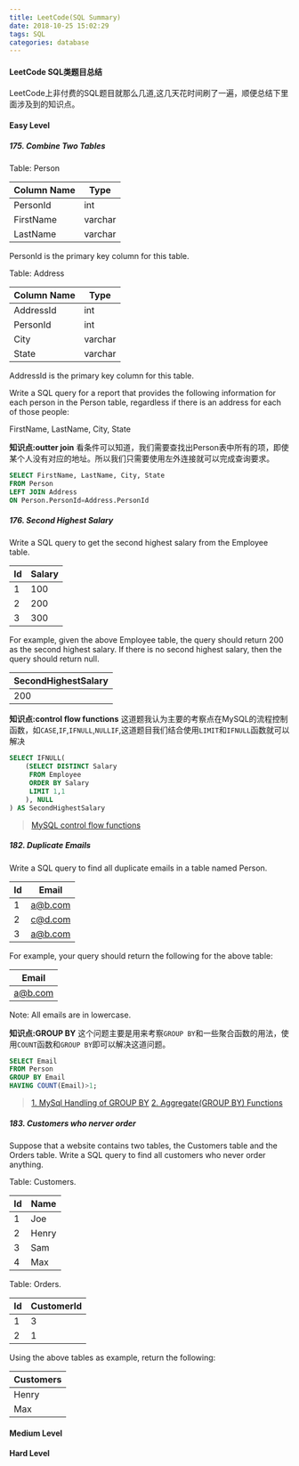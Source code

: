 ```yaml
---
title: LeetCode(SQL Summary)
date: 2018-10-25 15:02:29
tags: SQL
categories: database
---
```


#### LeetCode SQL类题目总结
LeetCode上非付费的SQL题目就那么几道,这几天花时间刷了一遍，顺便总结下里面涉及到的知识点。

#### Easy Level
##### 175. Combine Two Tables
Table: Person

Column Name | Type
-|-    
PersonId | int
FirstName | varchar
LastName | varchar

PersonId is the primary key column for this table.

Table: Address

| Column Name | Type    |
|-|-|
| AddressId   | int     |
| PersonId    | int     |
| City        | varchar |
| State       | varchar |

AddressId is the primary key column for this table.

Write a SQL query for a report that provides the following information for each person in the Person table, regardless if there is an address for each of those people:

FirstName, LastName, City, State

**知识点:outter join**
看条件可以知道，我们需要查找出Person表中所有的项，即使某个人没有对应的地址。所以我们只需要使用左外连接就可以完成查询要求。
```sql
SELECT FirstName, LastName, City, State 
FROM Person 
LEFT JOIN Address
ON Person.PersonId=Address.PersonId
```

##### 176. Second Highest Salary
Write a SQL query to get the second highest salary from the Employee table.

| Id | Salary |
|-|-|
| 1  | 100    |
| 2  | 200    |
| 3  | 300    |

For example, given the above Employee table, the query should return 200 as the second highest salary. If there is no second highest salary, then the query should return null.

| SecondHighestSalary |
|-|
| 200 |

**知识点:control flow functions**
这道题我认为主要的考察点在MySQL的流程控制函数，如`CASE`,`IF`,`IFNULL`,`NULLIF`,这道题目我们结合使用`LIMIT`和`IFNULL`函数就可以解决
```sql
SELECT IFNULL(
    (SELECT DISTINCT Salary
     FROM Employee
     ORDER BY Salary
     LIMIT 1,1
    ), NULL
) AS SecondHighestSalary
```
> [MySQL control flow functions](https://dev.mysql.com/doc/refman/8.0/en/control-flow-functions.html)

##### 182. Duplicate Emails
Write a SQL query to find all duplicate emails in a table named Person.

| Id | Email   |
-|-
| 1  | a@b.com |
| 2  | c@d.com |
| 3  | a@b.com |

For example, your query should return the following for the above table:

| Email |
|-|
| a@b.com |

Note: All emails are in lowercase.

**知识点:GROUP BY**
这个问题主要是用来考察`GROUP BY`和一些聚合函数的用法，使用`COUNT`函数和`GROUP BY`即可以解决这道问题。

```sql
SELECT Email
FROM Person
GROUP BY Email
HAVING COUNT(Email)>1;
```
> [1. MySql Handling of GROUP BY](https://dev.mysql.com/doc/refman/8.0/en/group-by-functions.html)
[2. Aggregate(GROUP BY) Functions](https://dev.mysql.com/doc/refman/8.0/en/group-by-handling.html)

##### 183. Customers who nerver order

Suppose that a website contains two tables, the Customers table and the Orders table. Write a SQL query to find all customers who never order anything.

Table: Customers.

| Id | Name  |
-|-
| 1  | Joe   |
| 2  | Henry |
| 3  | Sam   |
| 4  | Max   |

Table: Orders.

| Id | CustomerId |
-|-
| 1  | 3          |
| 2  | 1          |

Using the above tables as example, return the following:

| Customers |
|-|
| Henry     |
| Max       |


#### Medium Level

#### Hard Level


